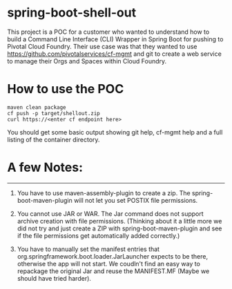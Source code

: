 # spring-boot-shell-out

This project is a POC for a customer who wanted to understand how to build a Command Line Interface (CLI) Wrapper in Spring Boot for pushing to Pivotal Cloud Foundry.  Their use case was that they wanted to use https://github.com/pivotalservices/cf-mgmt and git to create a web service to manage their Orgs and Spaces within Cloud Foundry.

# How to use the POC

``` 
maven clean package
cf push -p target/shellout.zip
curl https://<enter cf endpoint here>
```
You should get some basic output showing git help, cf-mgmt help and a full listing of the container directory.


# A few Notes:
-----
1. You have to use maven-assembly-plugin to create a zip.  The spring-boot-maven-plugin will not let you set POSTIX file permissions.  

2.  You cannot use JAR or WAR.  The Jar command does not support archive creation with file permissions.  (Thinking about it a little more we did not try and just create a ZIP with spring-boot-maven-plugin and see if the file permissions get automatically added correctly.)

3. You have to manually set the manifest entries that org.springframework.boot.loader.JarLauncher expects to be there, otherwise the app will not start.  We coudln't find an easy way to repackage the original Jar and reuse the MANIFEST.MF (Maybe we should have tried harder).
